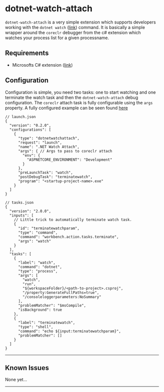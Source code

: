 # dotnet-watch-attach

`dotnet-watch-attach` is a very simple extension which supports developers working with the `dotnet watch` ([link](https://docs.microsoft.com/en-us/aspnet/core/tutorials/dotnet-watch?view=aspnetcore-5.0)) command. It is basically a simple wrapper around the `coreclr` debugger from the c# extension which watches your process list for a given processname.

## Requirements

- Microsofts C# extension ([link](https://marketplace.visualstudio.com/items?itemName=ms-dotnettools.csharp))

## Configuration

Configuration is simple, you need two tasks: one to start watching and one terminate the watch task and then the `dotnet-watch-attach` debug configuration. The `coreclr` attach task is fully configurable using the `args` property. A fully configured example can be seen found [here](https://github.com/Trottero/dotnet-watch-attach-sample)

```
// launch.json
{
  "version": "0.2.0",
  "configurations": [
    {
      "type": "dotnetwatchattach",
      "request": "launch",
      "name": ".NET Watch Attach",
      "args": { // Args to pass to coreclr attach
        "env": {
          "ASPNETCORE_ENVIRONMENT": "Development"
        }
      },
      "preLaunchTask": "watch",
      "postDebugTask": "terminatewatch",
      "program": "<startup-project-name>.exe"
    }
  ]
}
```

```
// tasks.json
{
  "version": "2.0.0",
  "inputs": [
    // Little trick to automatically terminate watch task.
    {
      "id": "terminatewatchparam",
      "type": "command",
      "command": "workbench.action.tasks.terminate",
      "args": "watch"
    }
  ],
  "tasks": [
    {
      "label": "watch",
      "command": "dotnet",
      "type": "process",
      "args": [
        "watch",
        "run",
        "${workspaceFolder}/<path-to-project>.csproj",
        "/property:GenerateFullPaths=true",
        "/consoleloggerparameters:NoSummary"
      ],
      "problemMatcher": "$msCompile",
      "isBackground": true
    },
    {
      "label": "terminatewatch",
      "type": "shell",
      "command": "echo ${input:terminatewatchparam}",
      "problemMatcher": []
    }
  ]
}
```

---

## Known Issues

None yet...

---
